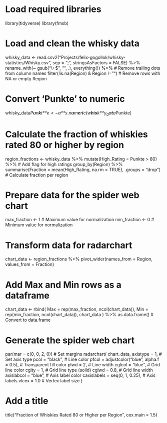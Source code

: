 # Load required libraries

library(tidyverse) library(fmsb)

# Load and clean the whisky data

whisky\_data &lt;-
read.csv2(“Projects/felix-gogollok/whisky-statistics/Whisky.csv”, sep =
“;”, stringsAsFactors = FALSE) %&gt;% rename\_with(~ gsub(“\\+$”, ““,
.), everything()) %&gt;% \# Remove trailing dots from column names
filter(!is.na(Region) & Region !=”“) \# Remove rows with NA or empty
Region

# Convert ‘Punkte’ to numeric

whisky\_data*P**u**n**k**t**e* &lt; −*a**s*.*n**u**m**e**r**i**c*(*w**h**i**s**k**y*<sub>*d*</sub>*a**t**a*Punkte)

# Calculate the fraction of whiskies rated 80 or higher by region

region\_fractions &lt;- whisky\_data %&gt;% mutate(High\_Rating = Punkte
&gt; 80) %&gt;% \# Add flag for high ratings group\_by(Region) %&gt;%
summarise(Fraction = mean(High\_Rating, na.rm = TRUE), .groups = “drop”)
\# Calculate fraction per region

# Prepare data for the spider web chart

max\_fraction &lt;- 1 \# Maximum value for normalization min\_fraction
&lt;- 0 \# Minimum value for normalization

# Transform data for radarchart

chart\_data &lt;- region\_fractions %&gt;% pivot\_wider(names\_from =
Region, values\_from = Fraction)

# Add Max and Min rows as a dataframe

chart\_data &lt;- rbind( Max = rep(max\_fraction, ncol(chart\_data)),
Min = rep(min\_fraction, ncol(chart\_data)), chart\_data ) %&gt;%
as.data.frame() \# Convert to data.frame

# Generate the spider web chart

par(mar = c(0, 0, 2, 0)) \# Set margins radarchart( chart\_data,
axistype = 1, \# Set axis type pcol = “black”, \# Line color pfcol =
adjustcolor(“blue”, alpha.f = 0.5), \# Transparent fill color plwd = 2,
\# Line width cglcol = “blue”, \# Grid line color cglty = 1, \# Grid
line type (solid) cglwd = 0.8, \# Grid line width axislabcol = “blue”,
\# Axis label color caxislabels = seq(0, 1, 0.25), \# Axis labels vlcex
= 1.0 \# Vertex label size )

# Add a title

title(“Fraction of Whiskies Rated 80 or Higher per Region”, cex.main =
1.5)
